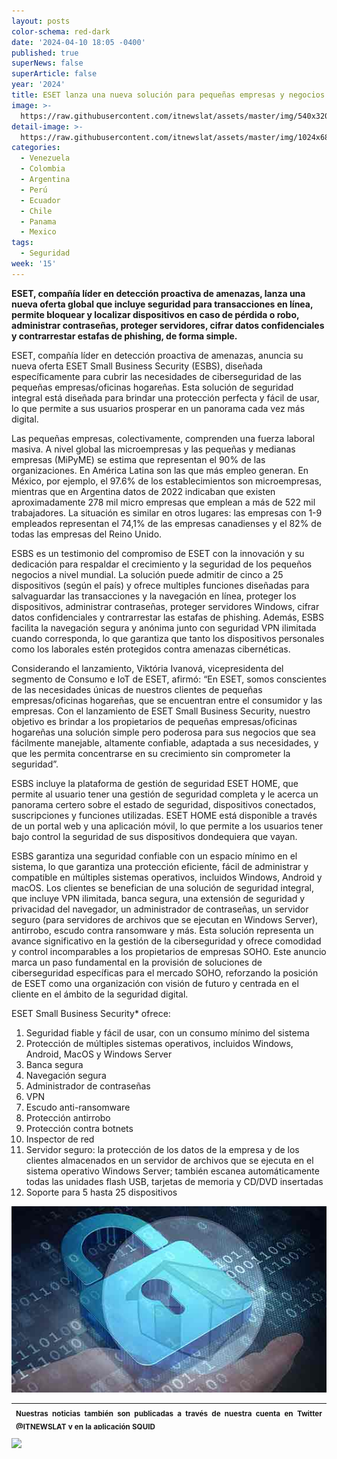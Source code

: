 ```yaml
---
layout: posts
color-schema: red-dark
date: '2024-04-10 18:05 -0400'
published: true
superNews: false
superArticle: false
year: '2024'
title: ESET lanza una nueva solución para pequeñas empresas y negocios hogareños
image: >-
  https://raw.githubusercontent.com/itnewslat/assets/master/img/540x320/Seguridad-Hogar-p.jpg
detail-image: >-
  https://raw.githubusercontent.com/itnewslat/assets/master/img/1024x680/Seguridad-Hogar-g.jpg
categories:
  - Venezuela
  - Colombia
  - Argentina
  - Perú
  - Ecuador
  - Chile
  - Panama
  - Mexico
tags:
  - Seguridad
week: '15'
---
```

**ESET, compañía líder en detección proactiva de amenazas, lanza una nueva oferta global que incluye seguridad para transacciones en línea, permite bloquear y localizar dispositivos en caso de pérdida o robo, administrar contraseñas, proteger servidores, cifrar datos confidenciales y contrarrestar estafas de phishing, de forma simple.**

ESET, compañía líder en detección proactiva de amenazas, anuncia su nueva oferta ESET Small Business Security (ESBS), diseñada específicamente para cubrir las necesidades de ciberseguridad de las pequeñas empresas/oficinas hogareñas. Esta solución de seguridad integral está diseñada para brindar una protección perfecta y fácil de usar, lo que permite a sus usuarios prosperar en un panorama cada vez más digital.

Las pequeñas empresas, colectivamente, comprenden una fuerza laboral masiva. A nivel global las microempresas y las pequeñas y medianas empresas (MiPyME) se estima que representan el 90% de las organizaciones. En América Latina son las que más empleo generan. En México, por ejemplo, el 97.6% de los establecimientos son microempresas, mientras que en Argentina datos de 2022 indicaban que existen aproximadamente 278 mil micro empresas que emplean a más de 522 mil trabajadores. La situación es similar en otros lugares: las empresas con 1-9 empleados representan el 74,1% de las empresas canadienses y el 82% de todas las empresas del Reino Unido. 

ESBS es un testimonio del compromiso de ESET con la innovación y su dedicación para respaldar el crecimiento y la seguridad de los pequeños negocios a nivel mundial. La solución puede admitir de cinco a 25 dispositivos (según el país) y ofrece multiples funciones diseñadas para salvaguardar las transacciones y la navegación en línea, proteger los dispositivos, administrar contraseñas, proteger servidores Windows, cifrar datos confidenciales y contrarrestar las estafas de phishing. Además, ESBS facilita la navegación segura y anónima junto con seguridad VPN ilimitada cuando corresponda, lo que garantiza que tanto los dispositivos personales como los laborales estén protegidos contra amenazas cibernéticas.

Considerando el lanzamiento, Viktória Ivanová, vicepresidenta del segmento de Consumo e IoT de ESET, afirmó: “En ESET, somos conscientes de las necesidades únicas de nuestros clientes de pequeñas empresas/oficinas hogareñas, que se encuentran entre el consumidor y las empresas. Con el lanzamiento de ESET Small Business Security, nuestro objetivo es brindar a los propietarios de pequeñas empresas/oficinas hogareñas una solución simple pero poderosa para sus negocios que sea fácilmente manejable, altamente confiable, adaptada a sus necesidades, y que les permita concentrarse en su crecimiento sin comprometer la seguridad”.

ESBS incluye la plataforma de gestión de seguridad ESET HOME, que permite al usuario tener una gestión de seguridad completa y le acerca un panorama certero sobre el estado de seguridad, dispositivos conectados, suscripciones y funciones utilizadas. ESET HOME está disponible a través de un portal web y una aplicación móvil, lo que permite a los usuarios tener bajo control la seguridad de sus dispositivos dondequiera que vayan.

ESBS garantiza una seguridad confiable con un espacio mínimo en el sistema, lo que garantiza una protección eficiente, fácil de administrar y compatible en múltiples sistemas operativos, incluidos Windows, Android y macOS. Los clientes se benefician de una solución de seguridad integral, que incluye VPN ilimitada, banca segura, una extensión de seguridad y privacidad del navegador, un administrador de contraseñas, un servidor seguro (para servidores de archivos que se ejecutan en Windows Server), antirrobo, escudo contra ransomware y más. Esta solución representa un avance significativo en la gestión de la ciberseguridad y ofrece comodidad y control incomparables a los propietarios de empresas SOHO.
Este anuncio marca un paso fundamental en la provisión de soluciones de ciberseguridad específicas para el mercado SOHO, reforzando la posición de ESET como una organización con visión de futuro y centrada en el cliente en el ámbito de la seguridad digital.

ESET Small Business Security* ofrece:  
1.	Seguridad fiable y fácil de usar, con un consumo mínimo del sistema 
2.	Protección de múltiples sistemas operativos, incluidos Windows, Android, MacOS y Windows Server 
3.	Banca segura  
4.	Navegación segura 
5.	Administrador de contraseñas 
6.	VPN 
7.	Escudo anti-ransomware 
8.	Protección antirrobo 
9.	Protección contra botnets 
10.	Inspector de red 
11.	Servidor seguro: la protección de los datos de la empresa y de los clientes almacenados en un servidor de archivos que se ejecuta en el sistema operativo Windows Server; también escanea automáticamente todas las unidades flash USB, tarjetas de memoria y CD/DVD insertadas 
12.	Soporte para 5 hasta 25 dispositivos  

![](https://raw.githubusercontent.com/itnewslat/assets/master/img/540x320/Seguridad-Hogar-p.jpg)

<table style="height: 42px;" width="569">
<tbody>
<tr>
<td style="text-align: justify;"><sub><strong>Nuestras noticias también son publicadas a través de nuestra cuenta en Twitter <a href="https://twitter.com/itnewslat?lang=es">@ITNEWSLAT</a> y en la aplicación <a href="https://squidapp.co/en/">SQUID</a></strong></sub></td>
</tr>
</tbody>
</table>

<img src="https://tracker.metricool.com/c3po.jpg?hash=56f88a41e39ab42c063cc51676587a04"/>

